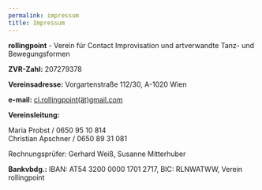 ```yaml
---
permalink: impressum
title: Impressum
---
```

**rollingpoint** - Verein für Contact Improvisation und artverwandte Tanz- und Bewegungsformen

**ZVR-Zahl:** 207279378

**Vereinsadresse:** Vorgartenstraße 112/30, A-1020 Wien

**e-mail:** [ci.rollingpoint(ät)gmail.com](mailto:ci.rollingpoint@gmail.com)

**Vereinsleitung:**

Maria Probst / 0650 95 10 814\
Christian Apschner / 0650 89 31 081

Rechnungsprüfer: Gerhard Weiß, Susanne Mitterhuber

**Bankvbdg.:** IBAN: AT54 3200 0000 1701 2717, BIC: RLNWATWW, Verein rollingpoint